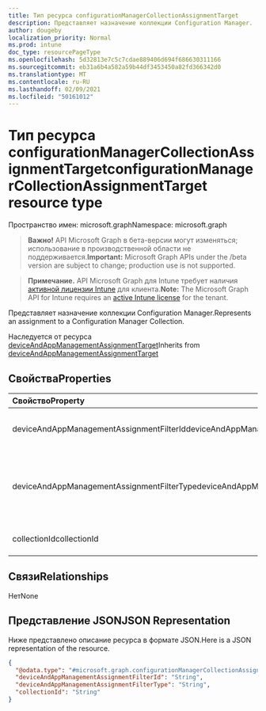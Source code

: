 ```yaml
---
title: Тип ресурса configurationManagerCollectionAssignmentTarget
description: Представляет назначение коллекции Configuration Manager.
author: dougeby
localization_priority: Normal
ms.prod: intune
doc_type: resourcePageType
ms.openlocfilehash: 5d32813e7c5c7cdae889406d694f686630311166
ms.sourcegitcommit: eb31a6b4a582a59b44df3453450a82fd366342d0
ms.translationtype: MT
ms.contentlocale: ru-RU
ms.lasthandoff: 02/09/2021
ms.locfileid: "50161012"
---
```

# <a name="configurationmanagercollectionassignmenttarget-resource-type"></a><span data-ttu-id="ff0b3-103">Тип ресурса configurationManagerCollectionAssignmentTarget</span><span class="sxs-lookup"><span data-stu-id="ff0b3-103">configurationManagerCollectionAssignmentTarget resource type</span></span>

<span data-ttu-id="ff0b3-104">Пространство имен: microsoft.graph</span><span class="sxs-lookup"><span data-stu-id="ff0b3-104">Namespace: microsoft.graph</span></span>

> <span data-ttu-id="ff0b3-105">**Важно!** API Microsoft Graph в бета-версии могут изменяться; использование в производственной области не поддерживается.</span><span class="sxs-lookup"><span data-stu-id="ff0b3-105">**Important:** Microsoft Graph APIs under the /beta version are subject to change; production use is not supported.</span></span>

> <span data-ttu-id="ff0b3-106">**Примечание.** API Microsoft Graph для Intune требует наличия [активной лицензии Intune](https://go.microsoft.com/fwlink/?linkid=839381) для клиента.</span><span class="sxs-lookup"><span data-stu-id="ff0b3-106">**Note:** The Microsoft Graph API for Intune requires an [active Intune license](https://go.microsoft.com/fwlink/?linkid=839381) for the tenant.</span></span>

<span data-ttu-id="ff0b3-107">Представляет назначение коллекции Configuration Manager.</span><span class="sxs-lookup"><span data-stu-id="ff0b3-107">Represents an assignment to a Configuration Manager Collection.</span></span>


<span data-ttu-id="ff0b3-108">Наследуется от ресурса [deviceAndAppManagementAssignmentTarget](../resources/intune-shared-deviceandappmanagementassignmenttarget.md)</span><span class="sxs-lookup"><span data-stu-id="ff0b3-108">Inherits from [deviceAndAppManagementAssignmentTarget](../resources/intune-shared-deviceandappmanagementassignmenttarget.md)</span></span>

## <a name="properties"></a><span data-ttu-id="ff0b3-109">Свойства</span><span class="sxs-lookup"><span data-stu-id="ff0b3-109">Properties</span></span>
|<span data-ttu-id="ff0b3-110">Свойство</span><span class="sxs-lookup"><span data-stu-id="ff0b3-110">Property</span></span>|<span data-ttu-id="ff0b3-111">Тип</span><span class="sxs-lookup"><span data-stu-id="ff0b3-111">Type</span></span>|<span data-ttu-id="ff0b3-112">Описание</span><span class="sxs-lookup"><span data-stu-id="ff0b3-112">Description</span></span>|
|:---|:---|:---|
|<span data-ttu-id="ff0b3-113">deviceAndAppManagementAssignmentFilterId</span><span class="sxs-lookup"><span data-stu-id="ff0b3-113">deviceAndAppManagementAssignmentFilterId</span></span>|<span data-ttu-id="ff0b3-114">String</span><span class="sxs-lookup"><span data-stu-id="ff0b3-114">String</span></span>|<span data-ttu-id="ff0b3-115">ИД фильтра для целевого назначения.</span><span class="sxs-lookup"><span data-stu-id="ff0b3-115">The Id of the filter for the target assignment.</span></span> <span data-ttu-id="ff0b3-116">Наследуется [от deviceAndAppManagementAssignmentTarget](../resources/intune-shared-deviceandappmanagementassignmenttarget.md)</span><span class="sxs-lookup"><span data-stu-id="ff0b3-116">Inherited from [deviceAndAppManagementAssignmentTarget](../resources/intune-shared-deviceandappmanagementassignmenttarget.md)</span></span>|
|<span data-ttu-id="ff0b3-117">deviceAndAppManagementAssignmentFilterType</span><span class="sxs-lookup"><span data-stu-id="ff0b3-117">deviceAndAppManagementAssignmentFilterType</span></span>|[<span data-ttu-id="ff0b3-118">deviceAndAppManagementAssignmentFilterType</span><span class="sxs-lookup"><span data-stu-id="ff0b3-118">deviceAndAppManagementAssignmentFilterType</span></span>](../resources/intune-shared-deviceandappmanagementassignmentfiltertype.md)|<span data-ttu-id="ff0b3-119">Тип фильтра целевого назначения, например Exclude или Include.</span><span class="sxs-lookup"><span data-stu-id="ff0b3-119">The type of filter of the target assignment i.e. Exclude or Include.</span></span> <span data-ttu-id="ff0b3-120">Наследуется [от deviceAndAppManagementAssignmentTarget.](../resources/intune-shared-deviceandappmanagementassignmenttarget.md)</span><span class="sxs-lookup"><span data-stu-id="ff0b3-120">Inherited from [deviceAndAppManagementAssignmentTarget](../resources/intune-shared-deviceandappmanagementassignmenttarget.md).</span></span> <span data-ttu-id="ff0b3-121">Возможные значения: `none`, `include`, `exclude`.</span><span class="sxs-lookup"><span data-stu-id="ff0b3-121">Possible values are: `none`, `include`, `exclude`.</span></span>|
|<span data-ttu-id="ff0b3-122">collectionId</span><span class="sxs-lookup"><span data-stu-id="ff0b3-122">collectionId</span></span>|<span data-ttu-id="ff0b3-123">String</span><span class="sxs-lookup"><span data-stu-id="ff0b3-123">String</span></span>|<span data-ttu-id="ff0b3-124">ИД коллекции, которая является целевым объектом назначения.</span><span class="sxs-lookup"><span data-stu-id="ff0b3-124">The collection Id that is the target of the assignment.</span></span>|

## <a name="relationships"></a><span data-ttu-id="ff0b3-125">Связи</span><span class="sxs-lookup"><span data-stu-id="ff0b3-125">Relationships</span></span>
<span data-ttu-id="ff0b3-126">Нет</span><span class="sxs-lookup"><span data-stu-id="ff0b3-126">None</span></span>

## <a name="json-representation"></a><span data-ttu-id="ff0b3-127">Представление JSON</span><span class="sxs-lookup"><span data-stu-id="ff0b3-127">JSON Representation</span></span>
<span data-ttu-id="ff0b3-128">Ниже представлено описание ресурса в формате JSON.</span><span class="sxs-lookup"><span data-stu-id="ff0b3-128">Here is a JSON representation of the resource.</span></span>
<!-- {
  "blockType": "resource",
  "@odata.type": "microsoft.graph.configurationManagerCollectionAssignmentTarget"
}
-->
``` json
{
  "@odata.type": "#microsoft.graph.configurationManagerCollectionAssignmentTarget",
  "deviceAndAppManagementAssignmentFilterId": "String",
  "deviceAndAppManagementAssignmentFilterType": "String",
  "collectionId": "String"
}
```




